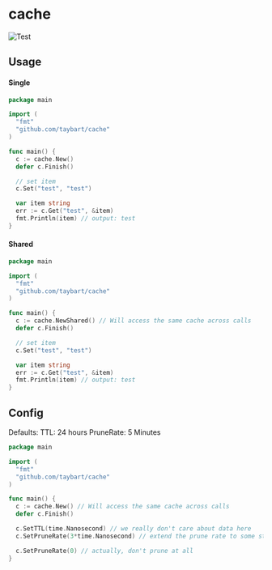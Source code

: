 # cache

![Test](https://github.com/taybart/cache/workflows/Test/badge.svg)

## Usage

#### Single

```go
package main

import (
  "fmt"
  "github.com/taybart/cache"
)

func main() {
  c := cache.New()
  defer c.Finish()

  // set item
  c.Set("test", "test")

  var item string
  err := c.Get("test", &item)
  fmt.Println(item) // output: test
}
```

#### Shared

```go
package main

import (
  "fmt"
  "github.com/taybart/cache"
)

func main() {
  c := cache.NewShared() // Will access the same cache across calls
  defer c.Finish()

  // set item
  c.Set("test", "test")

  var item string
  err := c.Get("test", &item)
  fmt.Println(item) // output: test
}
```

## Config

Defaults:
TTL: 24 hours
PruneRate: 5 Minutes

```go
package main

import (
  "fmt"
  "github.com/taybart/cache"
)

func main() {
  c := cache.New() // Will access the same cache across calls
  defer c.Finish()

  c.SetTTL(time.Nanosecond) // we really don't care about data here
  c.SetPruneRate(3*time.Nanosecond) // extend the prune rate to some stuff might live

  c.SetPruneRate(0) // actually, don't prune at all
}
```
